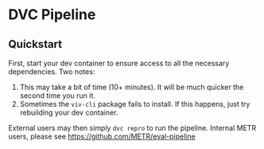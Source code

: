 # DVC Pipeline

## Quickstart

First, start your dev container to ensure access to all the necessary dependencies. Two notes:
1. This may take a bit of time (10+ minutes). It will be much quicker the second time you run it.
2.  Sometimes the `viv-cli` package fails to install. If this happens, just try rebuilding your dev container.

External users may then simply `dvc repro` to run the pipeline.
Internal METR users, please see https://github.com/METR/eval-pipeline